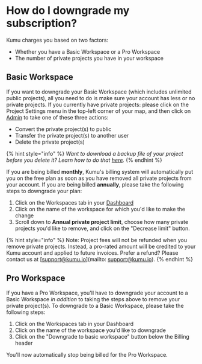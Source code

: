 # How do I downgrade my subscription?

Kumu charges you based on two factors:

* Whether you have a Basic Workspace or a Pro Workspace
* The number of private projects you have in your workspace

## Basic Workspace

If you want to downgrade your Basic Workspace (which includes unlimited public projects), all you need to do is make sure your account has less or no private projects. If you currently have private projects: please click on the Project Settings menu in the top-left corner of your map, and then click on [Admin](../guides/project-admin.md) to take one of these three actions:

* Convert the private project(s) to public
* Transfer the private project(s) to another user
* Delete the private project(s)

{% hint style="info" %}
_Want to download a backup file of your project before you delete it? Learn how to do that_ [_here_](../guides/blueprints.md#project-backups)_._
{% endhint %}

If you are being billed **monthly**, Kumu's billing system will automatically put you on the free plan as soon as you have removed all private projects from your account. If you are being billed **annually**, please take the following steps to downgrade your plan:

1. Click on the Workspaces tab in your [Dashboard](https://kumu.io/dashboard)
2. Click on the name of the workspace for which you'd like to make the change
3. Scroll down to **Annual private project limit**, choose how many private projects you'd like to remove, and click on the "Decrease limit" button.

{% hint style="info" %}
Note: Project fees will not be refunded when you remove private projects. Instead, a pro-rated amount will be credited to your Kumu account and applied to future invoices. Prefer a refund? Please contact us at \[support@kumu.io]\(mailto: support@kumu.io).
{% endhint %}

## Pro Workspace

If you have a Pro Workspace, you'll have to downgrade your account to a Basic Workspace _in addition_ to taking the steps above to remove your private project(s). To downgrade to a Basic Workspace, please take the following steps:

1. Click on the Workspaces tab in your Dashboard
2. Click on the name of the workspace you'd like to downgrade
3. Click on the "Downgrade to basic workspace" button below the Billing header

You'll now automatically stop being billed for the Pro Workspace.

